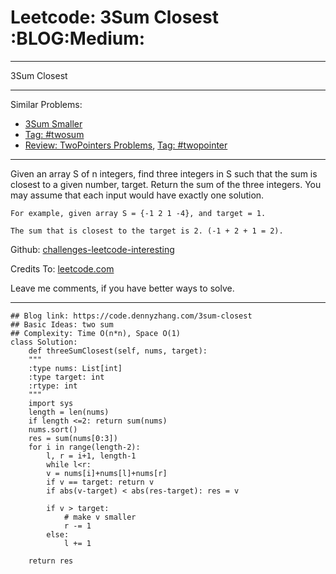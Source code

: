 
# Leetcode: 3Sum Closest     :BLOG:Medium:

---

3Sum Closest  

---

Similar Problems:  

-   [3Sum Smaller](https://code.dennyzhang.com/3sum-smaller)
-   [Tag: #twosum](https://code.dennyzhang.com/tag/twosum)
-   [Review: TwoPointers Problems](https://code.dennyzhang.com/review-twopointer), [Tag: #twopointer](https://code.dennyzhang.com/tag/twopointer)

---

Given an array S of n integers, find three integers in S such that the sum is closest to a given number, target. Return the sum of the three integers. You may assume that each input would have exactly one solution.  

    For example, given array S = {-1 2 1 -4}, and target = 1.
    
    The sum that is closest to the target is 2. (-1 + 2 + 1 = 2).

Github: [challenges-leetcode-interesting](https://github.com/DennyZhang/challenges-leetcode-interesting/tree/master/3sum-closest)  

Credits To: [leetcode.com](https://leetcode.com/problems/3sum-closest/description/)  

Leave me comments, if you have better ways to solve.  

---

    ## Blog link: https://code.dennyzhang.com/3sum-closest
    ## Basic Ideas: two sum
    ## Complexity: Time O(n*n), Space O(1)
    class Solution:
        def threeSumClosest(self, nums, target):
    	"""
    	:type nums: List[int]
    	:type target: int
    	:rtype: int
    	"""
    	import sys
    	length = len(nums)
    	if length <=2: return sum(nums)
    	nums.sort()
    	res = sum(nums[0:3])
    	for i in range(length-2):
    	    l, r = i+1, length-1
    	    while l<r:
    		v = nums[i]+nums[l]+nums[r]
    		if v == target: return v
    		if abs(v-target) < abs(res-target): res = v
    
    		if v > target:
    		    # make v smaller
    		    r -= 1
    		else:
    		    l += 1
    
    	return res

